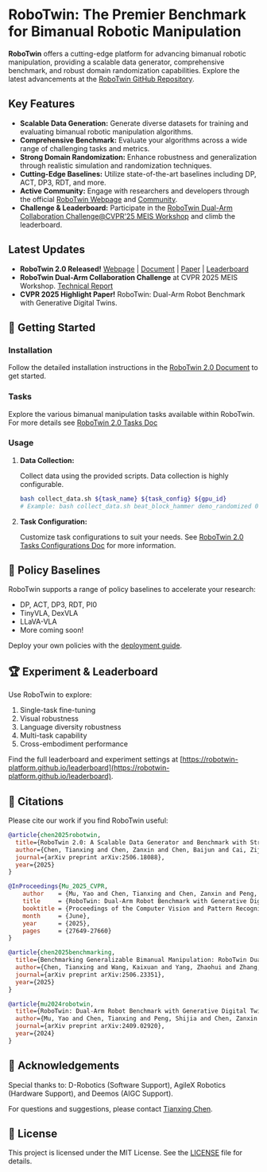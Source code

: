 # RoboTwin: The Premier Benchmark for Bimanual Robotic Manipulation

**RoboTwin** offers a cutting-edge platform for advancing bimanual robotic manipulation, providing a scalable data generator, comprehensive benchmark, and robust domain randomization capabilities. Explore the latest advancements at the [RoboTwin GitHub Repository](https://github.com/RoboTwin-Platform/RoboTwin).

## Key Features

*   **Scalable Data Generation:** Generate diverse datasets for training and evaluating bimanual robotic manipulation algorithms.
*   **Comprehensive Benchmark:** Evaluate your algorithms across a wide range of challenging tasks and metrics.
*   **Strong Domain Randomization:** Enhance robustness and generalization through realistic simulation and randomization techniques.
*   **Cutting-Edge Baselines:** Utilize state-of-the-art baselines including DP, ACT, DP3, RDT, and more.
*   **Active Community:** Engage with researchers and developers through the official [RoboTwin Webpage](https://robotwin-platform.github.io/) and [Community](https://robotwin-platform.github.io/doc/community/index.html).
*   **Challenge & Leaderboard:** Participate in the [RoboTwin Dual-Arm Collaboration Challenge@CVPR'25 MEIS Workshop](https://robotwin-platform.github.io/leaderboard) and climb the leaderboard.

## Latest Updates

*   **RoboTwin 2.0 Released!** [Webpage](https://robotwin-platform.github.io/) | [Document](https://robotwin-platform.github.io/doc) | [Paper](https://arxiv.org/abs/2506.18088) | [Leaderboard](https://robotwin-platform.github.io/leaderboard)
*   **RoboTwin Dual-Arm Collaboration Challenge** at CVPR 2025 MEIS Workshop. [Technical Report](https://arxiv.org/abs/2506.23351)
*   **CVPR 2025 Highlight Paper!** RoboTwin: Dual-Arm Robot Benchmark with Generative Digital Twins.

## 🚀 Getting Started

### Installation

Follow the detailed installation instructions in the [RoboTwin 2.0 Document](https://robotwin-platform.github.io/doc/usage/robotwin-install.html) to get started.

### Tasks

Explore the various bimanual manipulation tasks available within RoboTwin. For more details see [RoboTwin 2.0 Tasks Doc](https://robotwin-platform.github.io/doc/tasks/index.html)

### Usage

1.  **Data Collection:**

    Collect data using the provided scripts. Data collection is highly configurable.

    ```bash
    bash collect_data.sh ${task_name} ${task_config} ${gpu_id}
    # Example: bash collect_data.sh beat_block_hammer demo_randomized 0
    ```

2.  **Task Configuration:**

    Customize task configurations to suit your needs. See [RoboTwin 2.0 Tasks Configurations Doc](https://robotwin-platform.github.io/doc/usage/configurations.html) for more information.

## 🤖 Policy Baselines

RoboTwin supports a range of policy baselines to accelerate your research:

*   DP, ACT, DP3, RDT, PI0
*   TinyVLA, DexVLA
*   LLaVA-VLA
*   More coming soon!

Deploy your own policies with the [deployment guide](https://robotwin-platform.github.io/doc/usage/deploy-your-policy.html).

## 🏆 Experiment & Leaderboard

Use RoboTwin to explore:

1.  Single-task fine-tuning
2.  Visual robustness
3.  Language diversity robustness
4.  Multi-task capability
5.  Cross-embodiment performance

Find the full leaderboard and experiment settings at [https://robotwin-platform.github.io/leaderboard](https://robotwin-platform.github.io/leaderboard).

## 📝 Citations

Please cite our work if you find RoboTwin useful:

```bibtex
@article{chen2025robotwin,
  title={RoboTwin 2.0: A Scalable Data Generator and Benchmark with Strong Domain Randomization for Robust Bimanual Robotic Manipulation},
  author={Chen, Tianxing and Chen, Zanxin and Chen, Baijun and Cai, Zijian and Liu, Yibin and Liang, Qiwei and Li, Zixuan and Lin, Xianliang and Ge, Yiheng and Gu, Zhenyu and others},
  journal={arXiv preprint arXiv:2506.18088},
  year={2025}
}
```

```bibtex
@InProceedings{Mu_2025_CVPR,
    author    = {Mu, Yao and Chen, Tianxing and Chen, Zanxin and Peng, Shijia and Lan, Zhiqian and Gao, Zeyu and Liang, Zhixuan and Yu, Qiaojun and Zou, Yude and Xu, Mingkun and Lin, Lunkai and Xie, Zhiqiang and Ding, Mingyu and Luo, Ping},
    title     = {RoboTwin: Dual-Arm Robot Benchmark with Generative Digital Twins},
    booktitle = {Proceedings of the Computer Vision and Pattern Recognition Conference (CVPR)},
    month     = {June},
    year      = {2025},
    pages     = {27649-27660}
}
```

```bibtex
@article{chen2025benchmarking,
  title={Benchmarking Generalizable Bimanual Manipulation: RoboTwin Dual-Arm Collaboration Challenge at CVPR 2025 MEIS Workshop},
  author={Chen, Tianxing and Wang, Kaixuan and Yang, Zhaohui and Zhang, Yuhao and Chen, Zanxin and Chen, Baijun and Dong, Wanxi and Liu, Ziyuan and Chen, Dong and Yang, Tianshuo and others},
  journal={arXiv preprint arXiv:2506.23351},
  year={2025}
}
```

```bibtex
@article{mu2024robotwin,
  title={RoboTwin: Dual-Arm Robot Benchmark with Generative Digital Twins (early version)},
  author={Mu, Yao and Chen, Tianxing and Peng, Shijia and Chen, Zanxin and Gao, Zeyu and Zou, Yude and Lin, Lunkai and Xie, Zhiqiang and Luo, Ping},
  journal={arXiv preprint arXiv:2409.02920},
  year={2024}
}
```

## 🙏 Acknowledgements

Special thanks to: D-Robotics (Software Support), AgileX Robotics (Hardware Support), and Deemos (AIGC Support).

For questions and suggestions, please contact [Tianxing Chen](https://tianxingchen.github.io).

## 📄 License

This project is licensed under the MIT License.  See the [LICENSE](./LICENSE) file for details.
